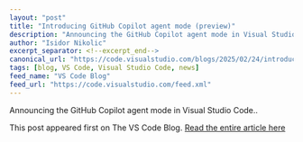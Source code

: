 ```yaml
---
layout: "post"
title: "Introducing GitHub Copilot agent mode (preview)"
description: "Announcing the GitHub Copilot agent mode in Visual Studio Code.."
author: "Isidor Nikolic"
excerpt_separator: <!--excerpt_end-->
canonical_url: "https://code.visualstudio.com/blogs/2025/02/24/introducing-copilot-agent-mode"
tags: [blog, VS Code, Visual Studio Code, news]
feed_name: "VS Code Blog"
feed_url: "https://code.visualstudio.com/feed.xml"
---
```


Announcing the GitHub Copilot agent mode in Visual Studio Code..<!--excerpt_end-->

This post appeared first on The VS Code Blog. [Read the entire article here](https://code.visualstudio.com/blogs/2025/02/24/introducing-copilot-agent-mode)
